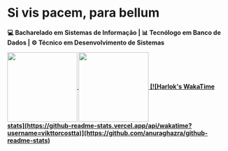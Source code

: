 # Si vis pacem, para bellum
<b>💻 Bacharelado em Sistemas de Informação | <b> 📊 Tecnólogo em Banco de Dados |<b> ⚙️ Técnico em Desenvolvimento de Sistemas 
<div>
    <a href="https://github.com/vikttorcostta">
        <img height=160 align="center" src="https://github-readme-stats.vercel.app/api?username=vikttorcostta&show_icons=true&theme=tokyonight&layout=compact&count_private=true&include_all_commits=true&show_owner=true&repo=github-readme-stats" />
        <img height=160 align="center" src="https://github-readme-stats.vercel.app/api/top-langs?username=vikttorcostta&theme=tokyonight&layout=compact&top-langs&card_width=320" />
        [![Harlok's WakaTime stats](https://github-readme-stats.vercel.app/api/wakatime?username=vikttorcostta)](https://github.com/anuraghazra/github-readme-stats)
    </a>
</div>
